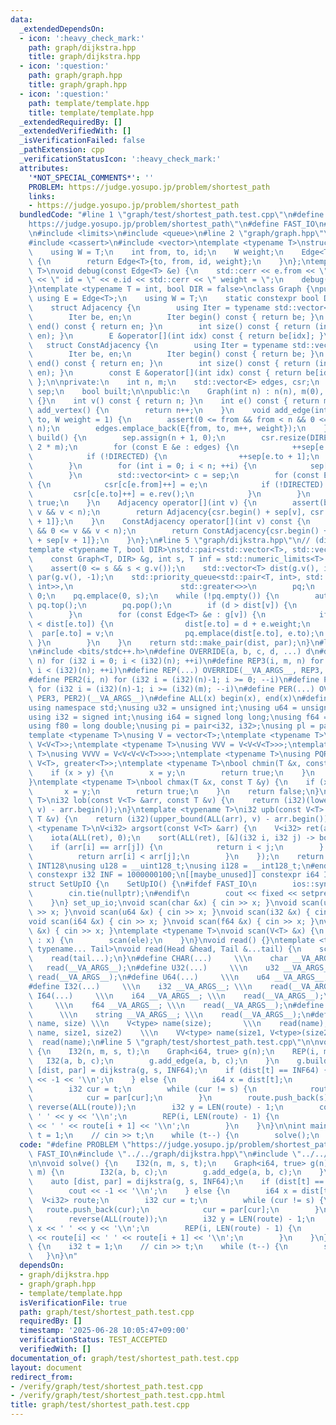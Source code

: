 ```yaml
---
data:
  _extendedDependsOn:
  - icon: ':heavy_check_mark:'
    path: graph/dijkstra.hpp
    title: graph/dijkstra.hpp
  - icon: ':question:'
    path: graph/graph.hpp
    title: graph/graph.hpp
  - icon: ':question:'
    path: template/template.hpp
    title: template/template.hpp
  _extendedRequiredBy: []
  _extendedVerifiedWith: []
  _isVerificationFailed: false
  _pathExtension: cpp
  _verificationStatusIcon: ':heavy_check_mark:'
  attributes:
    '*NOT_SPECIAL_COMMENTS*': ''
    PROBLEM: https://judge.yosupo.jp/problem/shortest_path
    links:
    - https://judge.yosupo.jp/problem/shortest_path
  bundledCode: "#line 1 \"graph/test/shortest_path.test.cpp\"\n#define PROBLEM \"\
    https://judge.yosupo.jp/problem/shortest_path\"\n#define FAST_IO\n#line 2 \"graph/dijkstra.hpp\"\
    \n#include <limits>\n#include <queue>\n#line 2 \"graph/graph.hpp\"\n#include <iostream>\n\
    #include <cassert>\n#include <vector>\ntemplate <typename T>\nstruct Edge {\n\
    \    using W = T;\n    int from, to, id;\n    W weight;\n    Edge<T> rev() const\
    \ {\n        return Edge<T>{to, from, id, weight};\n    }\n};\ntemplate <typename\
    \ T>\nvoid debug(const Edge<T> &e) {\n    std::cerr << e.from << \" -> \" << e.to\
    \ << \" id = \" << e.id << std::cerr << \" weight = \";\n    debug(e.weight);\n\
    }\ntemplate <typename T = int, bool DIR = false>\nclass Graph {\npublic:\n   \
    \ using E = Edge<T>;\n    using W = T;\n    static constexpr bool DIRECTED = DIR;\n\
    \    struct Adjacency {\n        using Iter = typename std::vector<E>::iterator;\n\
    \        Iter be, en;\n        Iter begin() const { return be; }\n        Iter\
    \ end() const { return en; }\n        int size() const { return (int)std::distance(be,\
    \ en); }\n        E &operator[](int idx) const { return be[idx]; }\n    };\n \
    \   struct ConstAdjacency {\n        using Iter = typename std::vector<E>::const_iterator;\n\
    \        Iter be, en;\n        Iter begin() const { return be; }\n        Iter\
    \ end() const { return en; }\n        int size() const { return (int)std::distance(be,\
    \ en); }\n        const E &operator[](int idx) const { return be[idx]; }\n   \
    \ };\n\nprivate:\n    int n, m;\n    std::vector<E> edges, csr;\n    std::vector<int>\
    \ sep;\n    bool built;\n\npublic:\n    Graph(int n) : n(n), m(0), built(false)\
    \ {}\n    int v() const { return n; }\n    int e() const { return m; }\n    int\
    \ add_vertex() {\n        return n++;\n    }\n    void add_edge(int from, int\
    \ to, W weight = 1) {\n        assert(0 <= from && from < n && 0 <= to && to <\
    \ n);\n        edges.emplace_back(E{from, to, m++, weight});\n    }\n    void\
    \ build() {\n        sep.assign(n + 1, 0);\n        csr.resize(DIRECTED ? m :\
    \ 2 * m);\n        for (const E &e : edges) {\n            ++sep[e.from + 1];\n\
    \            if (!DIRECTED) {\n                ++sep[e.to + 1];\n            }\n\
    \        }\n        for (int i = 0; i < n; ++i) {\n            sep[i + 1] += sep[i];\n\
    \        }\n        std::vector<int> c = sep;\n        for (const E &e : edges)\
    \ {\n            csr[c[e.from]++] = e;\n            if (!DIRECTED) {\n       \
    \         csr[c[e.to]++] = e.rev();\n            }\n        }\n        built =\
    \ true;\n    }\n    Adjacency operator[](int v) {\n        assert(built && 0 <=\
    \ v && v < n);\n        return Adjacency{csr.begin() + sep[v], csr.begin() + sep[v\
    \ + 1]};\n    }\n    ConstAdjacency operator[](int v) const {\n        assert(built\
    \ && 0 <= v && v < n);\n        return ConstAdjacency{csr.begin() + sep[v], csr.begin()\
    \ + sep[v + 1]};\n    }\n};\n#line 5 \"graph/dijkstra.hpp\"\n// (dist, from)\n\
    template <typename T, bool DIR>\nstd::pair<std::vector<T>, std::vector<int>> dijkstra(\n\
    \    const Graph<T, DIR> &g, int s, T inf = std::numeric_limits<T>::max()) {\n\
    \    assert(0 <= s && s < g.v());\n    std::vector<T> dist(g.v(), inf);\n    std::vector<int>\
    \ par(g.v(), -1);\n    std::priority_queue<std::pair<T, int>, std::vector<std::pair<T,\
    \ int>>,\n                        std::greater<>>\n        pq;\n    dist[s] =\
    \ 0;\n    pq.emplace(0, s);\n    while (!pq.empty()) {\n        auto [d, v] =\
    \ pq.top();\n        pq.pop();\n        if (d > dist[v]) {\n            continue;\n\
    \        }\n        for (const Edge<T> &e : g[v]) {\n            if (d + e.weight\
    \ < dist[e.to]) {\n                dist[e.to] = d + e.weight;\n              \
    \  par[e.to] = v;\n                pq.emplace(dist[e.to], e.to);\n           \
    \ }\n        }\n    }\n    return std::make_pair(dist, par);\n}\n#line 2 \"template/template.hpp\"\
    \n#include <bits/stdc++.h>\n#define OVERRIDE(a, b, c, d, ...) d\n#define REP2(i,\
    \ n) for (i32 i = 0; i < (i32)(n); ++i)\n#define REP3(i, m, n) for (i32 i = (i32)(m);\
    \ i < (i32)(n); ++i)\n#define REP(...) OVERRIDE(__VA_ARGS__, REP3, REP2)(__VA_ARGS__)\n\
    #define PER2(i, n) for (i32 i = (i32)(n)-1; i >= 0; --i)\n#define PER3(i, m, n)\
    \ for (i32 i = (i32)(n)-1; i >= (i32)(m); --i)\n#define PER(...) OVERRIDE(__VA_ARGS__,\
    \ PER3, PER2)(__VA_ARGS__)\n#define ALL(x) begin(x), end(x)\n#define LEN(x) (i32)(x.size())\n\
    using namespace std;\nusing u32 = unsigned int;\nusing u64 = unsigned long long;\n\
    using i32 = signed int;\nusing i64 = signed long long;\nusing f64 = double;\n\
    using f80 = long double;\nusing pi = pair<i32, i32>;\nusing pl = pair<i64, i64>;\n\
    template <typename T>\nusing V = vector<T>;\ntemplate <typename T>\nusing VV =\
    \ V<V<T>>;\ntemplate <typename T>\nusing VVV = V<V<V<T>>>;\ntemplate <typename\
    \ T>\nusing VVVV = V<V<V<V<T>>>>;\ntemplate <typename T>\nusing PQR = priority_queue<T,\
    \ V<T>, greater<T>>;\ntemplate <typename T>\nbool chmin(T &x, const T &y) {\n\
    \    if (x > y) {\n        x = y;\n        return true;\n    }\n    return false;\n\
    }\ntemplate <typename T>\nbool chmax(T &x, const T &y) {\n    if (x < y) {\n \
    \       x = y;\n        return true;\n    }\n    return false;\n}\ntemplate <typename\
    \ T>\ni32 lob(const V<T> &arr, const T &v) {\n    return (i32)(lower_bound(ALL(arr),\
    \ v) - arr.begin());\n}\ntemplate <typename T>\ni32 upb(const V<T> &arr, const\
    \ T &v) {\n    return (i32)(upper_bound(ALL(arr), v) - arr.begin());\n}\ntemplate\
    \ <typename T>\nV<i32> argsort(const V<T> &arr) {\n    V<i32> ret(arr.size());\n\
    \    iota(ALL(ret), 0);\n    sort(ALL(ret), [&](i32 i, i32 j) -> bool {\n    \
    \    if (arr[i] == arr[j]) {\n            return i < j;\n        } else {\n  \
    \          return arr[i] < arr[j];\n        }\n    });\n    return ret;\n}\n#ifdef\
    \ INT128\nusing u128 = __uint128_t;\nusing i128 = __int128_t;\n#endif\n[[maybe_unused]]\
    \ constexpr i32 INF = 1000000100;\n[[maybe_unused]] constexpr i64 INF64 = 3000000000000000100;\n\
    struct SetUpIO {\n    SetUpIO() {\n#ifdef FAST_IO\n        ios::sync_with_stdio(false);\n\
    \        cin.tie(nullptr);\n#endif\n        cout << fixed << setprecision(15);\n\
    \    }\n} set_up_io;\nvoid scan(char &x) { cin >> x; }\nvoid scan(u32 &x) { cin\
    \ >> x; }\nvoid scan(u64 &x) { cin >> x; }\nvoid scan(i32 &x) { cin >> x; }\n\
    void scan(i64 &x) { cin >> x; }\nvoid scan(f64 &x) { cin >> x; }\nvoid scan(string\
    \ &x) { cin >> x; }\ntemplate <typename T>\nvoid scan(V<T> &x) {\n    for (T &ele\
    \ : x) {\n        scan(ele);\n    }\n}\nvoid read() {}\ntemplate <typename Head,\
    \ typename... Tail>\nvoid read(Head &head, Tail &...tail) {\n    scan(head);\n\
    \    read(tail...);\n}\n#define CHAR(...)     \\\n    char __VA_ARGS__; \\\n \
    \   read(__VA_ARGS__);\n#define U32(...)     \\\n    u32 __VA_ARGS__; \\\n   \
    \ read(__VA_ARGS__);\n#define U64(...)     \\\n    u64 __VA_ARGS__; \\\n    read(__VA_ARGS__);\n\
    #define I32(...)     \\\n    i32 __VA_ARGS__; \\\n    read(__VA_ARGS__);\n#define\
    \ I64(...)     \\\n    i64 __VA_ARGS__; \\\n    read(__VA_ARGS__);\n#define F64(...)\
    \     \\\n    f64 __VA_ARGS__; \\\n    read(__VA_ARGS__);\n#define STR(...)  \
    \      \\\n    string __VA_ARGS__; \\\n    read(__VA_ARGS__);\n#define VEC(type,\
    \ name, size) \\\n    V<type> name(size);       \\\n    read(name);\n#define VVEC(type,\
    \ name, size1, size2)    \\\n    VV<type> name(size1, V<type>(size2)); \\\n  \
    \  read(name);\n#line 5 \"graph/test/shortest_path.test.cpp\"\n\nvoid solve()\
    \ {\n    I32(n, m, s, t);\n    Graph<i64, true> g(n);\n    REP(i, m) {\n     \
    \   I32(a, b, c);\n        g.add_edge(a, b, c);\n    }\n    g.build();\n    auto\
    \ [dist, par] = dijkstra(g, s, INF64);\n    if (dist[t] == INF64) {\n        cout\
    \ << -1 << '\\n';\n    } else {\n        i64 x = dist[t];\n        V<i32> route;\n\
    \        i32 cur = t;\n        while (cur != s) {\n            route.push_back(cur);\n\
    \            cur = par[cur];\n        }\n        route.push_back(s);\n       \
    \ reverse(ALL(route));\n        i32 y = LEN(route) - 1;\n        cout << x <<\
    \ ' ' << y << '\\n';\n        REP(i, LEN(route) - 1) {\n            cout << route[i]\
    \ << ' ' << route[i + 1] << '\\n';\n        }\n    }\n}\n\nint main() {\n    i32\
    \ t = 1;\n    // cin >> t;\n    while (t--) {\n        solve();\n    }\n}\n"
  code: "#define PROBLEM \"https://judge.yosupo.jp/problem/shortest_path\"\n#define\
    \ FAST_IO\n#include \"../../graph/dijkstra.hpp\"\n#include \"../../template/template.hpp\"\
    \n\nvoid solve() {\n    I32(n, m, s, t);\n    Graph<i64, true> g(n);\n    REP(i,\
    \ m) {\n        I32(a, b, c);\n        g.add_edge(a, b, c);\n    }\n    g.build();\n\
    \    auto [dist, par] = dijkstra(g, s, INF64);\n    if (dist[t] == INF64) {\n\
    \        cout << -1 << '\\n';\n    } else {\n        i64 x = dist[t];\n      \
    \  V<i32> route;\n        i32 cur = t;\n        while (cur != s) {\n         \
    \   route.push_back(cur);\n            cur = par[cur];\n        }\n        route.push_back(s);\n\
    \        reverse(ALL(route));\n        i32 y = LEN(route) - 1;\n        cout <<\
    \ x << ' ' << y << '\\n';\n        REP(i, LEN(route) - 1) {\n            cout\
    \ << route[i] << ' ' << route[i + 1] << '\\n';\n        }\n    }\n}\n\nint main()\
    \ {\n    i32 t = 1;\n    // cin >> t;\n    while (t--) {\n        solve();\n \
    \   }\n}\n"
  dependsOn:
  - graph/dijkstra.hpp
  - graph/graph.hpp
  - template/template.hpp
  isVerificationFile: true
  path: graph/test/shortest_path.test.cpp
  requiredBy: []
  timestamp: '2025-06-28 10:05:47+09:00'
  verificationStatus: TEST_ACCEPTED
  verifiedWith: []
documentation_of: graph/test/shortest_path.test.cpp
layout: document
redirect_from:
- /verify/graph/test/shortest_path.test.cpp
- /verify/graph/test/shortest_path.test.cpp.html
title: graph/test/shortest_path.test.cpp
---
```

